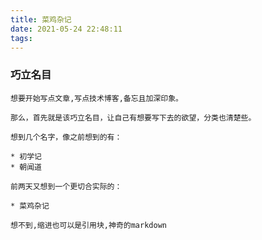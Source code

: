 ```yaml
---
title: 菜鸡杂记
date: 2021-05-24 22:48:11
tags:
---
```


### 巧立名目

    想要开始写点文章,写点技术博客,备忘且加深印象。

    那么，首先就是该巧立名目，让自己有想要写下去的欲望，分类也清楚些。

    想到几个名字，像之前想到的有：

    * 初学记
    * 朝闻道

    前两天又想到一个更切合实际的：

    * 菜鸡杂记

`想不到,缩进也可以是引用块,神奇的markdown`

